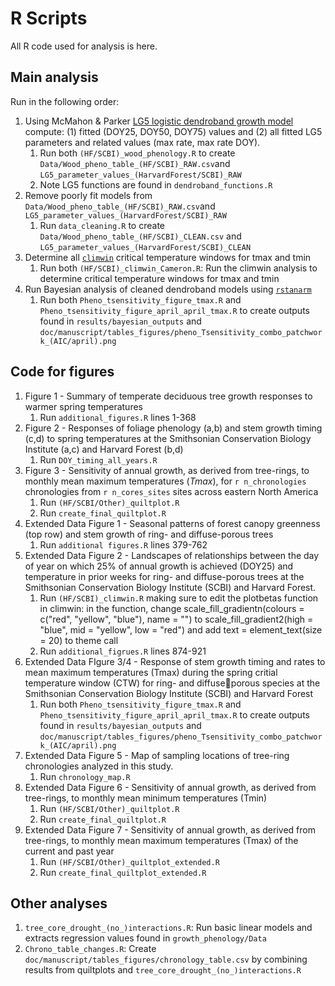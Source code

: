 # R Scripts

All R code used for analysis is here.

## Main analysis

Run in the following order:

1. Using McMahon & Parker [LG5 logistic dendroband growth model](https://github.com/seanmcm/RDendrom) compute: (1) fitted (DOY25, DOY50, DOY75) values and (2) all fitted LG5 parameters and related values (max rate, max rate DOY).
    1. Run both `(HF/SCBI)_wood_phenology.R` to create `Data/Wood_pheno_table_(HF/SCBI)_RAW.csv`and `LG5_parameter_values_(HarvardForest/SCBI)_RAW`
    1. Note LG5 functions are found in `dendroband_functions.R`
2. Remove poorly fit models from `Data/Wood_pheno_table_(HF/SCBI)_RAW.csv`and `LG5_parameter_values_(HarvardForest/SCBI)_RAW`
    1. Run `data_cleaning.R` to create `Data/Wood_pheno_table_(HF/SCBI)_CLEAN.csv` and `LG5_parameter_values_(HarvardForest/SCBI)_CLEAN`
3. Determine all [`climwin`](https://journals.plos.org/plosone/article?id=10.1371/journal.pone.0167980) critical temperature windows for tmax and tmin
    1. Run both `(HF/SCBI)_climwin_Cameron.R`: Run the climwin analysis to determine critical temperature windows for tmax and tmin
4. Run Bayesian analysis of cleaned dendroband models using [`rstanarm`](https://mc-stan.org/users/interfaces/rstanarm)
    1. Run both `Pheno_tsensitivity_figure_tmax.R` and `Pheno_tsensitivity_figure_april_april_tmax.R` to create outputs found in `results/bayesian_outputs` and `doc/manuscript/tables_figures/pheno_Tsensitivity_combo_patchwork_(AIC/april).png`


## Code for figures

1. Figure 1 - Summary of temperate deciduous tree growth responses to warmer spring temperatures
    1. Run `additional_figures.R` lines 1-368  
2. Figure 2 - Responses of foliage phenology (a,b) and stem growth timing (c,d) to spring temperatures at the Smithsonian Conservation Biology Institute (a,c) and Harvard Forest (b,d)
    1. Run `DOY_timing_all_years.R`
3. Figure 3 - Sensitivity of annual growth, as derived from tree-rings, to monthly mean maximum temperatures (*Tmax*), for `r n_chronologies` chronologies from `r n_cores_sites` sites across eastern North America
    1. Run `(HF/SCBI/Other)_quiltplot.R`
    2. Run `create_final_quiltplot.R`	
4. Extended Data Figure 1 - Seasonal patterns of forest canopy greenness (top row) and stem growth of ring- and diffuse-porous trees
    1. Run `additional figures.R` lines 379-762
5. Extended Data Figure 2 - Landscapes of relationships between the day of year on which 25% of annual growth is achieved (DOY25) and temperature in prior weeks for ring- and diffuse-porous trees at the Smithsonian Conservation Biology Institute (SCBI) and Harvard Forest.
    1. Run `(HF/SCBI)_climwin.R` making sure to edit the plotbetas function in climwin: in the function, change scale_fill_gradientn(colours = c("red",        "yellow", "blue"), name = "") to scale_fill_gradient2(high = "blue", mid = "yellow", low = "red") and add text = element_text(size = 20) to theme        call
    2. Run `additional_figrues.R` lines 874-921
6. Extended Data FIgure 3/4 - Response of stem growth timing and rates to mean maximum temperatures (Tmax) during the spring critial temperature window (CTW) for ring- and diffuseporous species at the Smithsonian Conservation Biology Institute (SCBI) and Harvard Forest
    1. Run both `Pheno_tsensitivity_figure_tmax.R` and `Pheno_tsensitivity_figure_april_april_tmax.R` to create outputs found in `results/bayesian_outputs`        and `doc/manuscript/tables_figures/pheno_Tsensitivity_combo_patchwork_(AIC/april).png`
7. Extended Data Figure 5 - Map of sampling locations of tree-ring chronologies analyzed in this study.
    1. Run `chronology_map.R`
8. Extended Data Figure 6 - Sensitivity of annual growth, as derived from tree-rings, to monthly mean minimum temperatures (Tmin)
    1. Run `(HF/SCBI/Other)_quiltplot.R`
    2. Run `create_final_quiltplot.R`
9. Extended Data Figure 7 - Sensitivity of annual growth, as derived from tree-rings, to monthly mean maximum temperatures (Tmax) of the current and past year
    1. Run `(HF/SCBI/Other)_quiltplot_extended.R`
    2. Run `create_final_quiltplot_extended.R`

## Other analyses

1. `tree_core_drought_(no_)interactions.R`: Run basic linear models and extracts regression values found in `growth_phenology/Data`
2. `Chrono_table_changes.R`: Create `doc/manuscript/tables_figures/chronology_table.csv` by combining results from quiltplots and `tree_core_drought_(no_)interactions.R`



